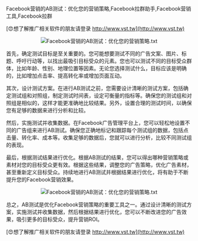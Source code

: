 Facebook营销的AB测试：优化您的营销策略,Facebook拉群助手,Facebook营销工具,Facebook拉群

[😍想了解推广相关软件的朋友请登录 http://www.vst.tw](http://www.vst.tw)

 <center><img src="https://vst.tw/MP4/tuiguang/png/7.png" alt="Facebook营销的AB测试：优化您的营销策略.txt"></center>

首先，确定测试目标是至关重要的。您可能想要测试不同的广告文案、图片、标题、呼吁行动等，以找出最吸引目标受众的元素。您也可以测试不同的目标受众群体，比如年龄、性别、地理位置等因素。无论您选择测试什么，目标应该是明确的，比如增加点击率、提高转化率或增加页面互动。

其次，设计测试方案。在进行AB测试之前，您需要设计清晰的测试方案，包括确定测试组和对照组，制定测试时间表，设定可衡量的指标等。确保您的测试组和对照组是相似的，这样才能更准确地比较结果。另外，设置合理的测试时间，以确保您有足够的数据来进行分析和比较。

然后，实施测试并收集数据。在Facebook广告管理平台上，您可以轻松地设置不同的广告组来进行AB测试。确保您正确地标记和跟踪每个测试组的数据，包括点击量、转化率、成本等。收集足够的数据后，您就可以进行分析，比较不同测试组的表现。

最后，根据测试结果进行优化。根据AB测试的结果，您可以得出哪种营销策略或素材对您的目标受众更有效。根据这些结果，调整您的广告策略，优化广告素材，甚至重新定义目标受众。持续地进行AB测试并根据结果进行优化，将有助于不断提升您的Facebook营销效果。

 <center><img src="https://vst.tw/MP4/tuiguang/png/8.png" alt="Facebook营销的AB测试：优化您的营销策略.txt"></center>

总之，AB测试是优化Facebook营销策略的重要工具之一。通过设计清晰的测试方案，实施测试并收集数据，然后根据结果进行优化，您可以不断改进您的广告效果，吸引更多的目标受众，提升营销ROI。

[😍想了解推广相关软件的朋友请登录 http://www.vst.tw](http://www.vst.tw)




